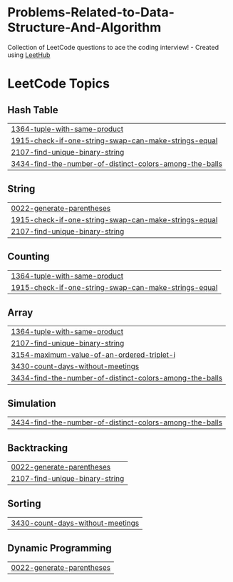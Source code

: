 # Problems-Related-to-Data-Structure-And-Algorithm
Collection of LeetCode questions to ace the coding interview! - Created using [LeetHub](https://github.com/QasimWani/LeetHub)

<!---LeetCode Topics Start-->
# LeetCode Topics
## Hash Table
|  |
| ------- |
| [1364-tuple-with-same-product](https://github.com/Abhishek7727/Problems-Related-to-Data-Structure-And-Algorithm/tree/master/1364-tuple-with-same-product) |
| [1915-check-if-one-string-swap-can-make-strings-equal](https://github.com/Abhishek7727/Problems-Related-to-Data-Structure-And-Algorithm/tree/master/1915-check-if-one-string-swap-can-make-strings-equal) |
| [2107-find-unique-binary-string](https://github.com/Abhishek7727/Problems-Related-to-Data-Structure-And-Algorithm/tree/master/2107-find-unique-binary-string) |
| [3434-find-the-number-of-distinct-colors-among-the-balls](https://github.com/Abhishek7727/Problems-Related-to-Data-Structure-And-Algorithm/tree/master/3434-find-the-number-of-distinct-colors-among-the-balls) |
## String
|  |
| ------- |
| [0022-generate-parentheses](https://github.com/Abhishek7727/Problems-Related-to-Data-Structure-And-Algorithm/tree/master/0022-generate-parentheses) |
| [1915-check-if-one-string-swap-can-make-strings-equal](https://github.com/Abhishek7727/Problems-Related-to-Data-Structure-And-Algorithm/tree/master/1915-check-if-one-string-swap-can-make-strings-equal) |
| [2107-find-unique-binary-string](https://github.com/Abhishek7727/Problems-Related-to-Data-Structure-And-Algorithm/tree/master/2107-find-unique-binary-string) |
## Counting
|  |
| ------- |
| [1364-tuple-with-same-product](https://github.com/Abhishek7727/Problems-Related-to-Data-Structure-And-Algorithm/tree/master/1364-tuple-with-same-product) |
| [1915-check-if-one-string-swap-can-make-strings-equal](https://github.com/Abhishek7727/Problems-Related-to-Data-Structure-And-Algorithm/tree/master/1915-check-if-one-string-swap-can-make-strings-equal) |
## Array
|  |
| ------- |
| [1364-tuple-with-same-product](https://github.com/Abhishek7727/Problems-Related-to-Data-Structure-And-Algorithm/tree/master/1364-tuple-with-same-product) |
| [2107-find-unique-binary-string](https://github.com/Abhishek7727/Problems-Related-to-Data-Structure-And-Algorithm/tree/master/2107-find-unique-binary-string) |
| [3154-maximum-value-of-an-ordered-triplet-i](https://github.com/Abhishek7727/Problems-Related-to-Data-Structure-And-Algorithm/tree/master/3154-maximum-value-of-an-ordered-triplet-i) |
| [3430-count-days-without-meetings](https://github.com/Abhishek7727/Problems-Related-to-Data-Structure-And-Algorithm/tree/master/3430-count-days-without-meetings) |
| [3434-find-the-number-of-distinct-colors-among-the-balls](https://github.com/Abhishek7727/Problems-Related-to-Data-Structure-And-Algorithm/tree/master/3434-find-the-number-of-distinct-colors-among-the-balls) |
## Simulation
|  |
| ------- |
| [3434-find-the-number-of-distinct-colors-among-the-balls](https://github.com/Abhishek7727/Problems-Related-to-Data-Structure-And-Algorithm/tree/master/3434-find-the-number-of-distinct-colors-among-the-balls) |
## Backtracking
|  |
| ------- |
| [0022-generate-parentheses](https://github.com/Abhishek7727/Problems-Related-to-Data-Structure-And-Algorithm/tree/master/0022-generate-parentheses) |
| [2107-find-unique-binary-string](https://github.com/Abhishek7727/Problems-Related-to-Data-Structure-And-Algorithm/tree/master/2107-find-unique-binary-string) |
## Sorting
|  |
| ------- |
| [3430-count-days-without-meetings](https://github.com/Abhishek7727/Problems-Related-to-Data-Structure-And-Algorithm/tree/master/3430-count-days-without-meetings) |
## Dynamic Programming
|  |
| ------- |
| [0022-generate-parentheses](https://github.com/Abhishek7727/Problems-Related-to-Data-Structure-And-Algorithm/tree/master/0022-generate-parentheses) |
<!---LeetCode Topics End-->
